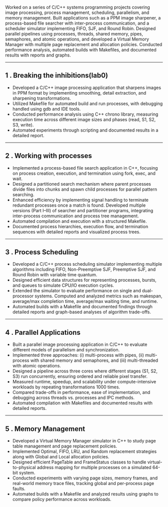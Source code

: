 

Worked on a series of C/C++ systems programming projects covering image processing, process management, scheduling, parallelism, and memory management. Built applications such as a PPM image sharpener, a process-based file searcher with inter-process communication, and a scheduler simulator implementing FIFO, SJF, and Round Robin. Designed parallel pipelines using processes, threads, shared memory, pipes, semaphores, and atomic operations, and developed a Virtual Memory Manager with multiple page replacement and allocation policies. Conducted performance analysis, automated builds with Makefiles, and documented results with reports and graphs.

---

## 1 . Breaking the inhibitions(lab0)
- Developed a C/C++ image processing application that sharpens images in PPM format by implementing smoothing, detail extraction, and sharpening transformations.
- Utilized Makefile for automated build and run processes, with debugging handled using gdb and IDE tools.
- Conducted performance analysis using C++ chrono library, measuring execution time across different image sizes and phases (read, S1, S2, S3, write).
- Automated experiments through scripting and documented results in a detailed report.

---

## 2 . Working with processes

- Implemented a process-based file search application in C++, focusing on process creation, execution, and termination using fork, exec, and wait. 
- Designed a partitioned search mechanism where parent processes divide files into chunks and spawn child processes for parallel pattern searching. 
- Enhanced efficiency by implementing signal handling to terminate redundant processes once a match is found. Developed multiple versions (Part I–III) of searcher and partitioner programs, integrating inter-process communication and process tree management. 
- Automated compilation and execution with a structured Makefile. 
- Documented process hierarchies, execution flow, and termination sequences with detailed reports and visualized process trees.

---

## 3 . Process Scheduling

- Developed a C/C++ process scheduling simulator implementing multiple algorithms including FIFO, Non-Preemptive SJF, Preemptive SJF, and Round Robin with variable time quantum.
- Designed efficient data structures for representing processes, bursts, and queues to simulate CPU/IO execution cycles.
- Extended the simulator to evaluate performance on single and dual-processor systems. Computed and analyzed metrics such as makespan, average/max completion time, average/max waiting time, and runtime.
- Automated builds with a Makefile and documented findings through detailed reports and graph-based analyses of algorithm trade-offs.

---

## 4 . Parallel Applications

- Built a parallel image processing application in C/C++ to evaluate different models of parallelism and synchronization.
- Implemented three approaches: (i) multi-process with pipes, (ii) multi-process with shared memory and semaphores, and (iii) multi-threaded with atomic operations.
- Designed a pipeline across three cores where different stages (S1, S2, S3) run concurrently, ensuring ordered and reliable pixel transfer.
- Measured runtime, speedup, and scalability under compute-intensive workloads by repeating transformations 1000 times.
- Compared trade-offs in performance, ease of implementation, and debugging across threads vs. processes and IPC methods.
- Automated compilation with Makefiles and documented results with detailed reports.

---

## 5 . Memory Management

- Developed a Virtual Memory Manager simulator in C++ to study page table management and page replacement policies.
- Implemented Optimal, FIFO, LRU, and Random replacement strategies along with Global and Local allocation policies.
- Designed efficient PageTable and FrameStatus classes to handle virtual-to-physical address mapping for multiple processes on a simulated 64-bit system.
- Conducted experiments with varying page sizes, memory frames, and real-world memory trace files, tracking global and per-process page faults.
- Automated builds with a Makefile and analyzed results using graphs to compare policy performance across workloads.
